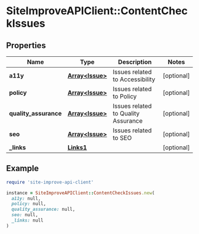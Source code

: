 # SiteImproveAPIClient::ContentCheckIssues

## Properties

| Name | Type | Description | Notes |
| ---- | ---- | ----------- | ----- |
| **a11y** | [**Array&lt;Issue&gt;**](Issue.md) | Issues related to Accessibility | [optional] |
| **policy** | [**Array&lt;Issue&gt;**](Issue.md) | Issues related to Policy | [optional] |
| **quality_assurance** | [**Array&lt;Issue&gt;**](Issue.md) | Issues related to Quality Assurance | [optional] |
| **seo** | [**Array&lt;Issue&gt;**](Issue.md) | Issues related to SEO | [optional] |
| **_links** | [**Links1**](Links1.md) |  | [optional] |

## Example

```ruby
require 'site-improve-api-client'

instance = SiteImproveAPIClient::ContentCheckIssues.new(
  a11y: null,
  policy: null,
  quality_assurance: null,
  seo: null,
  _links: null
)
```

